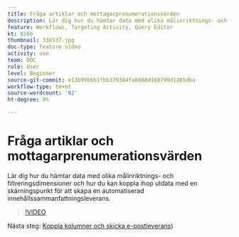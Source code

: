 ```yaml
---
title: Fråga artiklar och mottagarprenumerationsvärden
description: Lär dig hur du hämtar data med olika målinriktnings- och filtreringsdimensioner och hur du kan koppla ihop utdata med en skärningspunkt för att skapa en automatiserad innehållssammanfattningsleverans.
feature: Workflows, Targeting Activity, Query Editor
kt: 8166
thumbnail: 336537.jpg
doc-type: feature video
activity: use
team: DOC
role: User
level: Beginner
source-git-commit: e13b99b6b1fbb370304fa6880d108799d1285dba
workflow-type: tm+mt
source-wordcount: '82'
ht-degree: 0%

---
```



# Fråga artiklar och mottagarprenumerationsvärden

Lär dig hur du hämtar data med olika målinriktnings- och filtreringsdimensioner och hur du kan koppla ihop utdata med en skärningspunkt för att skapa en automatiserad innehållssammanfattningsleverans.

>[!VIDEO](https://video.tv.adobe.com/v/336537?quality=12)

Nästa steg: [Koppla kolumner och skicka e-postleverans](/help/process-management/create-a-content-digest/join-columns-and-send-automated-email-delivery.md))
